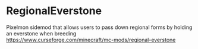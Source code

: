 # RegionalEverstone
Pixelmon sidemod that allows users to pass down regional forms by holding an everstone when breeding   
https://www.curseforge.com/minecraft/mc-mods/regional-everstone
